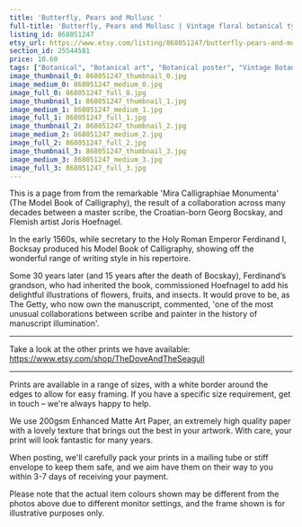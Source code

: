 ```yaml
---
title: 'Butterfly, Pears and Mollusc '
full-title: 'Butterfly, Pears and Mollusc | Vintage floral botanical typographic art print for nature and literature lovers | Model Book of Calligraphy'
listing_id: 868051247
etsy_url: https://www.etsy.com/listing/868051247/butterfly-pears-and-mollusc-vintage?utm_source=site&utm_medium=api&utm_campaign=api
section_id: 25544581
price: 10.60
tags: ["Botanical", "Botanical art", "Botanical poster", "Vintage Botanical", "Georg Bocskay", "Joris Hoefnagel", "Calligraphic art", "Literature print", "Flower wall art", "Garden fruits", "Nature print", "Butterflies", "Book of Calligraphy"]
image_thumbnail_0: 868051247_thumbnail_0.jpg
image_medium_0: 868051247_medium_0.jpg
image_full_0: 868051247_full_0.jpg
image_thumbnail_1: 868051247_thumbnail_1.jpg
image_medium_1: 868051247_medium_1.jpg
image_full_1: 868051247_full_1.jpg
image_thumbnail_2: 868051247_thumbnail_2.jpg
image_medium_2: 868051247_medium_2.jpg
image_full_2: 868051247_full_2.jpg
image_thumbnail_3: 868051247_thumbnail_3.jpg
image_medium_3: 868051247_medium_3.jpg
image_full_3: 868051247_full_3.jpg
---
```

This is a page from from the remarkable &#39;Mira Calligraphiae Monumenta&#39; (The Model Book of Calligraphy), the result of a collaboration across many decades between a master scribe, the Croatian-born Georg Bocskay, and Flemish artist Joris Hoefnagel. 

In the early 1560s, while secretary to the Holy Roman Emperor Ferdinand I, Bocksay produced his Model Book of Calligraphy, showing off the wonderful range of writing style in his repertoire. 

Some 30 years later (and 15 years after the death of Bocskay), Ferdinand’s grandson, who had inherited the book, commissioned Hoefnagel to add his delightful illustrations of flowers, fruits, and insects. It would prove to be, as The Getty, who now own the manuscript, commented, &#39;one of the most unusual collaborations between scribe and painter in the history of manuscript illumination&#39;. 

---

Take a look at the other prints we have available:
https://www.etsy.com/shop/TheDoveAndTheSeagull

---

Prints are available in a range of sizes, with a white border around the edges to allow for easy framing. If you have a specific size requirement, get in touch – we&#39;re always happy to help.

We use 200gsm Enhanced Matte Art Paper, an extremely high quality paper with a lovely texture that brings out the best in your artwork. With care, your print will look fantastic for many years.

When posting, we&#39;ll carefully pack your prints in a mailing tube or stiff envelope to keep them safe, and we aim have them on their way to you within 3-7 days of receiving your payment.

Please note that the actual item colours shown may be different from the photos above due to different monitor settings, and the frame shown is for illustrative purposes only.
